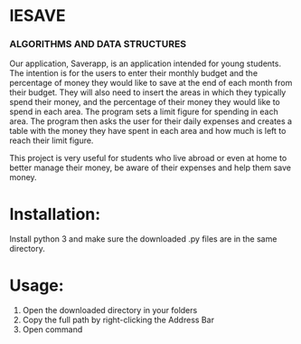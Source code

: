 # IESAVE
### ALGORITHMS AND DATA STRUCTURES

Our application, Saverapp, is an application intended for young students. 
The intention is for the users to enter their monthly budget and the percentage of money they would like to save at the end of each month from their budget. They will also need to insert the areas in which they typically spend their money, and the percentage of their money they would like to spend in each area. The program sets a limit figure for spending in each area. The program then asks the user for their daily expenses and creates a table with the money they have spent in each area and how much is left to reach their limit figure.


This project is very useful for students who live abroad or even at home to better manage their money, be aware of their expenses and help them save money.

# Installation:
Install python 3 and make sure the downloaded .py files are in the same directory.

# Usage:
1. Open the downloaded directory in your folders
2. Copy the full path by right-clicking the Address Bar
3. Open command 
